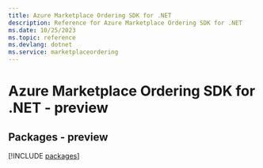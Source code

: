 ```yaml
---
title: Azure Marketplace Ordering SDK for .NET
description: Reference for Azure Marketplace Ordering SDK for .NET
ms.date: 10/25/2023
ms.topic: reference
ms.devlang: dotnet
ms.service: marketplaceordering
---
```

# Azure Marketplace Ordering SDK for .NET - preview
## Packages - preview
[!INCLUDE [packages](marketplace-ordering-index.md)]